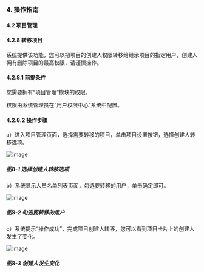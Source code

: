 ### 4. 操作指南

#### 4.2 项目管理

#### 4.2.8 转移项目

系统提供该功能，您可以把项目的创建人权限转移给继承项目的指定用户，创建人拥有删除项目的最高权限，请谨慎操作。

#### 4.2.8.1 前提条件

您需要拥有“项目管理”模块的权限。

权限由系统管理员在“用户权限中心”系统中配置。

#### 4.2.8.2 操作步骤

a）进入项目管理页面，选择需要转移的项目，单击项目设置按钮，选择创建人转移选项。

![image](https://user-images.githubusercontent.com/79617492/196399862-4c7820e0-295d-49a5-9700-611cbffd2499.png)

##### 图8-1 选择创建人转移选项

b）系统显示人员名单列表页面，勾选要转移的用户，单击确定即可。

![image](https://user-images.githubusercontent.com/79617492/196399885-8b424c75-5310-4fcf-89d8-b938f4494156.png)

##### 图8-2 勾选要转移的用户

c）系统提示“操作成功”，完成项目创建人转移，您可以看到项目卡片上的创建人发生了变化。

![image](https://user-images.githubusercontent.com/79617492/196399912-cd481217-5c09-442f-b0d4-a5dc4151bdcd.png)

##### 图8-3 创建人发生变化
